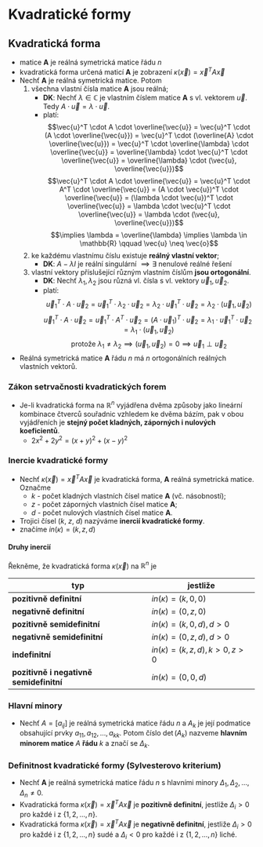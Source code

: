 # Kvadratické formy

## Kvadratická forma

- matice **A** je reálná symetrická matice řádu $n$
- kvadratická forma určená maticí **A** je zobrazení $\kappa(\vec{x}) = \vec{x}^{T}A\vec{x}$
- Nechť **A** je reálná symetrická matice. Potom
	1. všechna vlastní čísla matice **A** jsou reálná;
		- **DK**: Nechť $\lambda \in \mathbb{C}$ je vlastním číslem matice **A** s vl. vektorem $\vec{u}$. Tedy $A \cdot \vec{u} = \lambda \cdot \vec{u}$.
		- platí:
			$$\vec{u}^T \cdot A \cdot \overline{\vec{u}} = \vec{u}^T \cdot (A \cdot \overline{\vec{u}}) = \vec{u}^T \cdot (\overline{A} \cdot \overline{\vec{u}}) = \vec{u}^T \cdot \overline{\lambda} \cdot \overline{\vec{u}} = \overline{\lambda} \cdot \vec{u}^T \cdot \overline{\vec{u}} = \overline{\lambda} \cdot (\vec{u}, \overline{\vec{u}})$$
			$$\vec{u}^T \cdot A \cdot \overline{\vec{u}} = \vec{u}^T \cdot A^T \cdot \overline{\vec{u}} = (A \cdot \vec{u})^T \cdot \overline{\vec{u}} = (\lambda \cdot \vec{u})^T \cdot \overline{\vec{u}} = \lambda \cdot \vec{u}^T \cdot \overline{\vec{u}} = \lambda \cdot (\vec{u}, \overline{\vec{u}})$$
			$$\implies \lambda = \overline{\lambda} \implies \lambda \in \mathbb{R} \qquad \vec{u} \neq \vec{o}$$
	1. ke každému vlastnímu číslu existuje **reálný vlastní vektor**;
		- **DK**: $A- \lambda I$ je reální singulární $\implies \exists$ nenulové reálné řešení 
	2. vlastní vektory příslušející různým vlastním číslům **jsou ortogonální**.
		- **DK**: Nechť $\lambda_{1}, \lambda_{2}$ jsou různá vl. čísla s vl. vektory $\vec{u}_{1}, \vec{u}_{2}$.
		- platí: 
			$$\vec{u}_{1}^T \cdot A \cdot \vec{u}_{2} = \vec{u}_{1}^T \cdot \lambda_{2} \cdot \vec{u}_{2} = \lambda_{2} \cdot \vec{u}_{1}^T \cdot \vec{u}_{2} = \lambda_{2} \cdot (\vec{u}_{1}, \vec{u}_{2})$$
			$$\vec{u}_{1}^T \cdot A \cdot \vec{u}_{2} = \vec{u}_{1}^T \cdot A^T \cdot \vec{u}_{2} = (A \cdot \vec{u}_{1})^T \cdot \vec{u}_{2} = \lambda_{1} \cdot \vec{u}_{1}^T \cdot \vec{u}_{2} = \lambda_{1} \cdot (\vec{u}_{1}, \vec{u}_{2})$$
			$$\text{protože } \lambda_{1} \neq \lambda_{2} \implies (\vec{u}_{1}, \vec{u}_{2}) = 0 \implies \vec{u}_{1} \perp \vec{u}_{2}$$
- Reálná symetrická matice **A** řádu $n$ má $n$ ortogonálních reálných vlastních vektorů.

### Zákon setrvačnosti kvadratických forem

- Je-li kvadratická forma na $\mathbb{R}^n$ vyjádřena dvěma způsoby jako lineární kombinace čtverců souřadnic vzhledem ke dvěma bázím, pak v obou vyjádřeních je **stejný počet kladných, záporných i nulových koeficientů**.
	- $2x^2 + 2y^2 = (x+y)^2 + (x-y)^2$

### Inercie kvadratické formy

- Nechť $\kappa(\vec{x}) = \vec{x}^{T}A\vec{x}$ je kvadratická forma, **A** reálná symetrická matice. Označme
	- $k$ - počet kladných vlastních čísel matice **A** (vč. násobností);
	- $z$ - počet záporných vlastních čísel matice **A**;
	- $d$ - počet nulových vlastních čísel matice **A**.
- Trojici čísel ($k$, $z$, $d$) nazýváme **inercií kvadratické formy**.
- značíme $in(\kappa) = (k, z, d)$

#### Druhy inercií

Řekněme, že kvadratická forma $\kappa(\vec{x})$ na $\mathbb{R}^n$ je

| typ                         | jestliže                               |
| --------------------------- | -------------------------------------- |
| **pozitivně definitní**     | $in(\kappa) = (k, 0, 0)$               |
| **negativně definitní**     | $in(\kappa) = (0, z, 0)$               |
| **pozitivně semidefinitní** | $in(\kappa) = (k, 0, d), d > 0$        |
| **negativně semidefinitní** | $in(\kappa) = (0, z, d), d > 0$        |
| **indefinitní**             | $in(\kappa) = (k, z, d), k > 0, z > 0$ |
| **pozitivně i negativně semidefinitní** | $in(\kappa) = (0, 0, d)$                                       |

### Hlavní minory

- Nechť $A = [a_{ij}]$ je reálná symetrická matice řádu $n$ a $A_k$ je její podmatice obsahující prvky $a_{11}, a_{12}, \dots, a_{kk}$. Potom číslo $\det(A_k)$ nazveme **hlavním minorem matice** $A$ **řádu** $k$ a značí se $\Delta _{k}$.

### Definitnost kvadratické formy (Sylvesterovo kriterium)

- Nechť **A** je reálná symetrická matice řádu $n$ s hlavními minory $\Delta _{1}, \Delta _{2}, \dots, \Delta _{n} \neq 0$.
- Kvadratická forma $\kappa(\vec{x}) = \vec{x}^{T}A\vec{x}$ je **pozitivně definitní**, jestliže $\Delta _{i} > 0$ pro každé i z $\{1, 2, \dots, n\}$.
- Kvadratická forma $\kappa(\vec{x}) = \vec{x}^{T}A\vec{x}$ je **negativně definitní**, jestliže $\Delta _{i} > 0$ pro každé i z $\{1, 2, \dots, n\}$ sudé a $\Delta _{i} < 0$ pro každé i z $\{1, 2, \dots, n\}$ liché.
